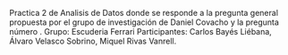 Practica 2 de Analisis de Datos donde se responde a la pregunta general propuesta por el grupo de investigación de Daniel Covacho y la pregunta número .
Grupo: Escuderia Ferrari
Participantes: Carlos Bayés Liébana, Álvaro Velasco Sobrino, Miquel Rivas Vanrell.